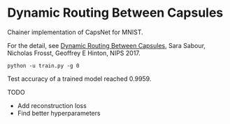 # Dynamic Routing Between Capsules

Chainer implementation of CapsNet for MNIST.

For the detail, see [Dynamic Routing Between Capsules](https://arxiv.org/pdf/1710.09829.pdf), Sara Sabour, Nicholas Frosst, Geoffrey E Hinton, NIPS 2017.

```
python -u train.py -g 0
```

Test accuracy of a trained model reached 0.9959.

TODO

- Add reconstruction loss
- Find better hyperparameters
